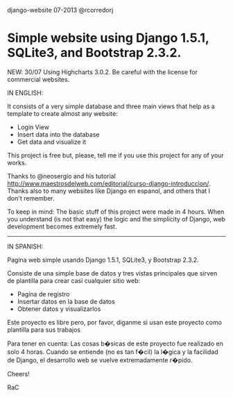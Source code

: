 django-website
07-2013
@rcorredorj

Simple website using Django 1.5.1, SQLite3, and Bootstrap 2.3.2.
==============

NEW: 30/07 Using Highcharts 3.0.2. Be careful with the license for commercial websites.

IN ENGLISH:

It consists of a very simple database and three main views that help as a template to create almost any website:
  - Login View
  - Insert data into the database
  - Get data and visualize it

This project is free but, please, tell me if you use this project for any of your works.

Thanks to @neosergio and his tutorial http://www.maestrosdelweb.com/editorial/curso-django-introduccion/. 
Thanks also to many websites like Django en espanol, and others that I don't remember. 

To keep in mind: The basic stuff of this project were made in 4 hours. When you understand (is not that easy) the logic and the simplicity of Django, web development becomes extremely fast.

---

IN SPANISH:

Pagina web simple usando Django 1.5.1, SQLite3, y Bootstrap 2.3.2. 

Consiste de una simple base de datos y tres vistas principales que sirven de plantilla para crear casi cualquier sitio web:
  - Pagina de registro
  - Insertar datos en la base de datos
  - Obtener datos y visualizarlos

Este proyecto es libre pero, por favor, diganme si usan este proyecto como plantilla para sus trabajos 

Para tener en cuenta: Las cosas b�sicas de este proyecto fue realizado en solo 4 horas. Cuando se entiende (no es tan f�cil) la l�gica y la facilidad de Django, el desarrollo web se vuelve extremadamente r�pido.

Cheers!

RaC
